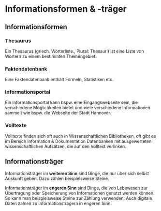 # Informationsformen & -träger

## Informationsformen

### Thesaurus

Ein Thesaurus (griech. Wörterliste., Plural: Thesauri) ist eine Liste von Wörtern zu einem bestimmten Themengebiet.



### Faktendatenbank

Eine Faktendatenbank enthält Formeln, Statistiken etc.



### Informationsportal

Ein Informationsportal kann bspw. eine Eingangswebseite sein, die verschiedene Möglichkeiten bietet und viele verschiedene Informationen sammelt wie bspw. die Webseite der Stadt Hannover. 



### Volltexte

Volltexte finden sich oft auch in Wissenschaftlichen Bibliotheken, oft gibt es im Bereich Information & Dokumentation Datenbanken mit ausgewerteten wissenschaftlichen Aufsätzen, die auf den Volltext verlinken.



## Informationsträger

Informationsträger im **weiteren Sinn** sind Dinge, die nur über sich selbst Auskunft geben. Dazu zählen beispielsweise Steine.

Informationsträger im **engeren Sinn** sind Dinge, die von Lebewesen zur Übertragung oder Speicherung von Informationen genutzt werden können. So kann man beispielsweise Steine zur Zählung verwenden. Auch digitale Daten zählen zu Informationsträgern in engeren Sinn. 

